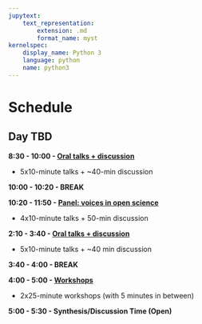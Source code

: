 ```yaml
---
jupytext:
    text_representation:
        extension: .md
        format_name: myst
kernelspec:
    display_name: Python 3
    language: python
    name: python3
---
```

# Schedule
## Day TBD

**8:30 - 10:00 - [Oral talks + discussion](./speaker_content/01-morning-oral-session/00-overview.md)**
* 5x10-minute talks + ~40-min discussion

**10:00 - 10:20 - BREAK**

**10:20 - 11:50 - [Panel: voices in open science](./speaker_content/02-panel-discussion/00-overview.md)**
* 4x10-minute talks + 50-min discussion

**2:10 - 3:40 - [Oral talks + discussion](./speaker_content/03-afternoon-oral-session/00-overview.md)**
* 5x10-minute talks + ~40 min discussion

**3:40 - 4:00 - BREAK**

**4:00 - 5:00 - [Workshops](./speaker_content/04-workshops/00-overview.md)**
* 2x25-minute workshops (with 5 minutes in between) 

**5:00 - 5:30 - Synthesis/Discussion Time (Open)**
